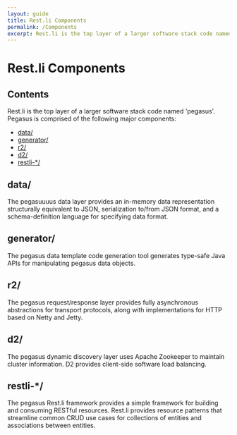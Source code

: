 ```yaml
---
layout: guide
title: Rest.li Components
permalink: /Components
excerpt: Rest.li is the top layer of a larger software stack code named 'pegasus'.  Pegasus is comprised of the following major components. Data, generator, r2, d2 and restli
---
```

# Rest.li Components

## Contents

Rest.li is the top layer of a larger software stack code named 'pegasus'.  Pegasus is comprised of the following major components:

-   [data/](#data)
-   [generator/](#generator)
-   [r2/](#r2)
-   [d2/](#d2)
-   [restli-*/](#go)

## data/

The pegasuuuus data layer provides an in-memory data
representation structurally equivalent to JSON, serialization to/from JSON
format, and a schema-definition language for specifying data format.

## generator/

The pegasus data template code generation tool generates
type-safe Java APIs for manipulating pegasus data objects.

## r2/

The pegasus request/response layer provides fully asynchronous
abstractions for transport protocols, along with implementations
for HTTP based on Netty and Jetty.

## d2/

The pegasus dynamic discovery layer uses Apache Zookeeper to
maintain cluster information.  D2 provides client-side software load balancing.

## restli-*/ 
<a name="go"></a>
The pegasus Rest.li framework provides a simple framework
for building and consuming RESTful resources.  Rest.li provides resource
patterns that streamline common CRUD use cases for collections of entities and
associations between entities.
